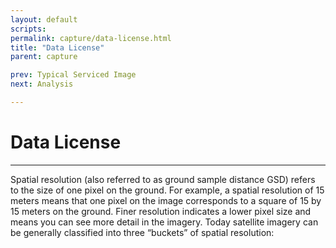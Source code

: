 ```yaml
---
layout: default
scripts:
permalink: capture/data-license.html
title: "Data License"
parent: capture

prev: Typical Serviced Image
next: Analysis

---
```


# Data License

---

Spatial resolution (also referred to as ground sample distance GSD) refers to the size of one pixel on the ground. For example, a spatial resolution of 15 meters means that one pixel on the image corresponds to a square of 15 by 15 meters on the ground. Finer resolution indicates a lower pixel size and means you can see more detail in the imagery. Today satellite imagery can be generally classified into three “buckets” of spatial resolution: 